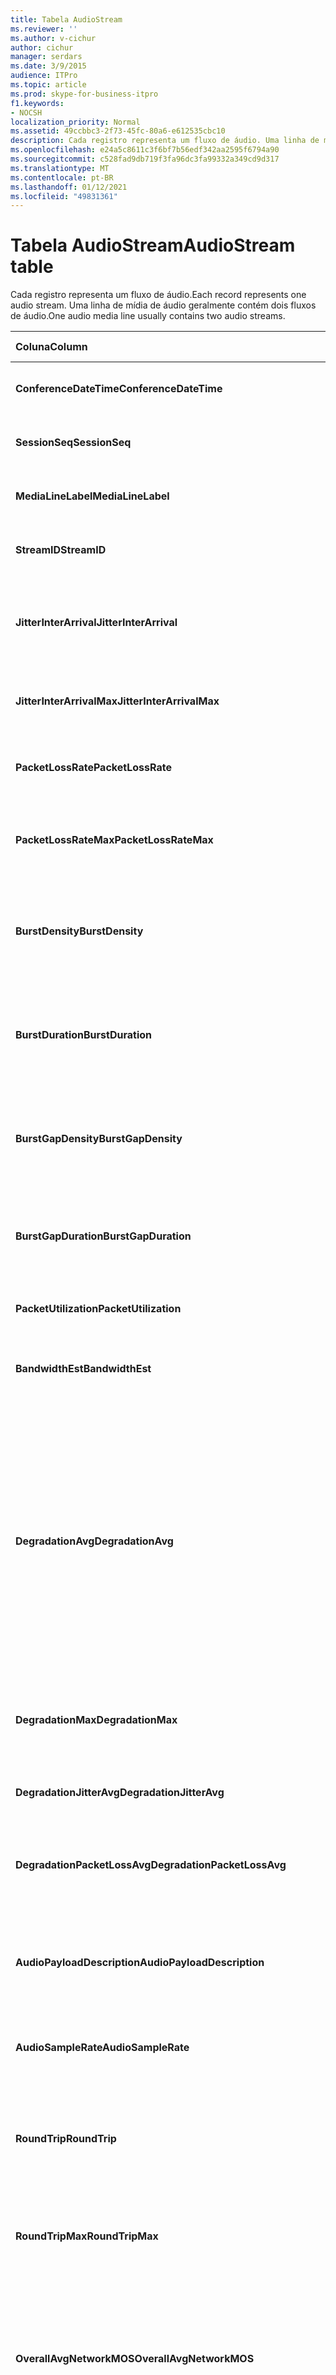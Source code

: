 ```yaml
---
title: Tabela AudioStream
ms.reviewer: ''
ms.author: v-cichur
author: cichur
manager: serdars
ms.date: 3/9/2015
audience: ITPro
ms.topic: article
ms.prod: skype-for-business-itpro
f1.keywords:
- NOCSH
localization_priority: Normal
ms.assetid: 49ccbbc3-2f73-45fc-80a6-e612535cbc10
description: Cada registro representa um fluxo de áudio. Uma linha de mídia de áudio geralmente contém dois fluxos de áudio.
ms.openlocfilehash: e24a5c8611c3f6bf7b56edf342aa2595f6794a90
ms.sourcegitcommit: c528fad9db719f3fa96dc3fa99332a349cd9d317
ms.translationtype: MT
ms.contentlocale: pt-BR
ms.lasthandoff: 01/12/2021
ms.locfileid: "49831361"
---
```

# <a name="audiostream-table"></a><span data-ttu-id="3d6ed-104">Tabela AudioStream</span><span class="sxs-lookup"><span data-stu-id="3d6ed-104">AudioStream table</span></span>
 
<span data-ttu-id="3d6ed-105">Cada registro representa um fluxo de áudio.</span><span class="sxs-lookup"><span data-stu-id="3d6ed-105">Each record represents one audio stream.</span></span> <span data-ttu-id="3d6ed-106">Uma linha de mídia de áudio geralmente contém dois fluxos de áudio.</span><span class="sxs-lookup"><span data-stu-id="3d6ed-106">One audio media line usually contains two audio streams.</span></span>
  
|<span data-ttu-id="3d6ed-107">Coluna</span><span class="sxs-lookup"><span data-stu-id="3d6ed-107">Column</span></span>|<span data-ttu-id="3d6ed-108">Tipo de dados</span><span class="sxs-lookup"><span data-stu-id="3d6ed-108">Data Type</span></span>|<span data-ttu-id="3d6ed-109">Chave/Índice</span><span class="sxs-lookup"><span data-stu-id="3d6ed-109">Key/Index</span></span>|<span data-ttu-id="3d6ed-110">Detalhes</span><span class="sxs-lookup"><span data-stu-id="3d6ed-110">Details</span></span>|
|:-----|:-----|:-----|:-----|
|<span data-ttu-id="3d6ed-111">**ConferenceDateTime**</span><span class="sxs-lookup"><span data-stu-id="3d6ed-111">**ConferenceDateTime**</span></span> <br/> |<span data-ttu-id="3d6ed-112">datetime</span><span class="sxs-lookup"><span data-stu-id="3d6ed-112">datetime</span></span>  <br/> |<span data-ttu-id="3d6ed-113">Primário</span><span class="sxs-lookup"><span data-stu-id="3d6ed-113">Primary</span></span>  <br/> |<span data-ttu-id="3d6ed-114">Referenciado na tabela [MediaLine](medialine-0.md).</span><span class="sxs-lookup"><span data-stu-id="3d6ed-114">Referenced from the [MediaLine table](medialine-0.md).</span></span>  <br/> |
|<span data-ttu-id="3d6ed-115">**SessionSeq**</span><span class="sxs-lookup"><span data-stu-id="3d6ed-115">**SessionSeq**</span></span> <br/> |<span data-ttu-id="3d6ed-116">int</span><span class="sxs-lookup"><span data-stu-id="3d6ed-116">int</span></span>  <br/> |<span data-ttu-id="3d6ed-117">Primário</span><span class="sxs-lookup"><span data-stu-id="3d6ed-117">Primary</span></span>  <br/> |<span data-ttu-id="3d6ed-118">Referenciado na tabela [MediaLine](medialine-0.md).</span><span class="sxs-lookup"><span data-stu-id="3d6ed-118">Referenced from the [MediaLine table](medialine-0.md).</span></span>  <br/> |
|<span data-ttu-id="3d6ed-119">**MediaLineLabel**</span><span class="sxs-lookup"><span data-stu-id="3d6ed-119">**MediaLineLabel**</span></span> <br/> |<span data-ttu-id="3d6ed-120">tinyint</span><span class="sxs-lookup"><span data-stu-id="3d6ed-120">tinyint</span></span>  <br/> |<span data-ttu-id="3d6ed-121">Primário</span><span class="sxs-lookup"><span data-stu-id="3d6ed-121">Primary</span></span>  <br/> |<span data-ttu-id="3d6ed-122">Referenciado na tabela [MediaLine](medialine-0.md).</span><span class="sxs-lookup"><span data-stu-id="3d6ed-122">Referenced from the [MediaLine table](medialine-0.md).</span></span>  <br/> |
|<span data-ttu-id="3d6ed-123">**StreamID**</span><span class="sxs-lookup"><span data-stu-id="3d6ed-123">**StreamID**</span></span> <br/> |<span data-ttu-id="3d6ed-124">int</span><span class="sxs-lookup"><span data-stu-id="3d6ed-124">int</span></span>  <br/> |<span data-ttu-id="3d6ed-125">Primário</span><span class="sxs-lookup"><span data-stu-id="3d6ed-125">Primary</span></span>  <br/> |<span data-ttu-id="3d6ed-126">Identificação exclusiva em uma linha de mídia.</span><span class="sxs-lookup"><span data-stu-id="3d6ed-126">Unique ID within a media line.</span></span>  <br/> |
|<span data-ttu-id="3d6ed-127">**JitterInterArrival**</span><span class="sxs-lookup"><span data-stu-id="3d6ed-127">**JitterInterArrival**</span></span> <br/> |<span data-ttu-id="3d6ed-128">int</span><span class="sxs-lookup"><span data-stu-id="3d6ed-128">int</span></span>  <br/> | <br/> |<span data-ttu-id="3d6ed-129">Média de tremulação de rede a partir da estatística do protocolo RTCP.</span><span class="sxs-lookup"><span data-stu-id="3d6ed-129">Average network jitter from Real Time Control Protocol (RTCP) statistics.</span></span>  <br/> |
|<span data-ttu-id="3d6ed-130">**JitterInterArrivalMax**</span><span class="sxs-lookup"><span data-stu-id="3d6ed-130">**JitterInterArrivalMax**</span></span> <br/> |<span data-ttu-id="3d6ed-131">int</span><span class="sxs-lookup"><span data-stu-id="3d6ed-131">int</span></span>  <br/> | <br/> |<span data-ttu-id="3d6ed-132">Tremulação máxima da rede durante a chamada.</span><span class="sxs-lookup"><span data-stu-id="3d6ed-132">Maximum network jitter during the call.</span></span>  <br/> |
|<span data-ttu-id="3d6ed-133">**PacketLossRate**</span><span class="sxs-lookup"><span data-stu-id="3d6ed-133">**PacketLossRate**</span></span> <br/> |<span data-ttu-id="3d6ed-134">decimal(5,4)</span><span class="sxs-lookup"><span data-stu-id="3d6ed-134">decimal(5,4)</span></span>  <br/> | <br/> |<span data-ttu-id="3d6ed-135">Taxa média de perda de pacotes durante a chamada.</span><span class="sxs-lookup"><span data-stu-id="3d6ed-135">Average packet loss rate during the call.</span></span>  <br/> |
|<span data-ttu-id="3d6ed-136">**PacketLossRateMax**</span><span class="sxs-lookup"><span data-stu-id="3d6ed-136">**PacketLossRateMax**</span></span> <br/> |<span data-ttu-id="3d6ed-137">decimal(5,4)</span><span class="sxs-lookup"><span data-stu-id="3d6ed-137">decimal(5,4)</span></span>  <br/> | <br/> |<span data-ttu-id="3d6ed-138">Perda máxima de pacotes observada durante a chamada.</span><span class="sxs-lookup"><span data-stu-id="3d6ed-138">Maximum packet loss observed during the call.</span></span>  <br/> |
|<span data-ttu-id="3d6ed-139">**BurstDensity**</span><span class="sxs-lookup"><span data-stu-id="3d6ed-139">**BurstDensity**</span></span> <br/> |<span data-ttu-id="3d6ed-140">decimal(9,4)</span><span class="sxs-lookup"><span data-stu-id="3d6ed-140">decimal(9,4)</span></span>  <br/> | <br/> |<span data-ttu-id="3d6ed-141">Densidade média de perda de pacote durante os estouros de perdas durante a chamada.</span><span class="sxs-lookup"><span data-stu-id="3d6ed-141">Average density of packet Loss during bursts of losses during the call.</span></span>  <br/> |
|<span data-ttu-id="3d6ed-142">**BurstDuration**</span><span class="sxs-lookup"><span data-stu-id="3d6ed-142">**BurstDuration**</span></span> <br/> |<span data-ttu-id="3d6ed-143">int</span><span class="sxs-lookup"><span data-stu-id="3d6ed-143">int</span></span>  <br/> | <br/> |<span data-ttu-id="3d6ed-144">Duração média de perda de pacote durante picos de perdas durante a chamada.</span><span class="sxs-lookup"><span data-stu-id="3d6ed-144">Average duration of packet loss during bursts of losses during the call.</span></span>  <br/> |
|<span data-ttu-id="3d6ed-145">**BurstGapDensity**</span><span class="sxs-lookup"><span data-stu-id="3d6ed-145">**BurstGapDensity**</span></span> <br/> |<span data-ttu-id="3d6ed-146">decimal(9,4)</span><span class="sxs-lookup"><span data-stu-id="3d6ed-146">decimal(9,4)</span></span>  <br/> | <br/> |<span data-ttu-id="3d6ed-147">Densidade média de perda de pacote durante intervalos entre picos de perda de pacotes.</span><span class="sxs-lookup"><span data-stu-id="3d6ed-147">Average density of packet loss during gaps between bursts of packet loss.</span></span>  <br/> |
|<span data-ttu-id="3d6ed-148">**BurstGapDuration**</span><span class="sxs-lookup"><span data-stu-id="3d6ed-148">**BurstGapDuration**</span></span> <br/> |<span data-ttu-id="3d6ed-149">int</span><span class="sxs-lookup"><span data-stu-id="3d6ed-149">int</span></span>  <br/> | <br/> |<span data-ttu-id="3d6ed-150">Duração média de intervalos entre picos de perda de pacotes.</span><span class="sxs-lookup"><span data-stu-id="3d6ed-150">Average duration of gaps between bursts of packet loss.</span></span>  <br/> |
|<span data-ttu-id="3d6ed-151">**PacketUtilization**</span><span class="sxs-lookup"><span data-stu-id="3d6ed-151">**PacketUtilization**</span></span> <br/> |<span data-ttu-id="3d6ed-152">Int</span><span class="sxs-lookup"><span data-stu-id="3d6ed-152">Int</span></span>  <br/> | <br/> |<span data-ttu-id="3d6ed-153">Contagem de pacotes para o fluxo de áudio.</span><span class="sxs-lookup"><span data-stu-id="3d6ed-153">Packet count for the audio stream.</span></span>  <br/> |
|<span data-ttu-id="3d6ed-154">**BandwidthEst**</span><span class="sxs-lookup"><span data-stu-id="3d6ed-154">**BandwidthEst**</span></span> <br/> |<span data-ttu-id="3d6ed-155">Int</span><span class="sxs-lookup"><span data-stu-id="3d6ed-155">Int</span></span>  <br/> | <br/> |<span data-ttu-id="3d6ed-156">Estimativas de largura de banda para o fluxo de áudio.</span><span class="sxs-lookup"><span data-stu-id="3d6ed-156">Bandwidth estimates for the audio stream.</span></span>  <br/> |
|<span data-ttu-id="3d6ed-157">**DegradationAvg**</span><span class="sxs-lookup"><span data-stu-id="3d6ed-157">**DegradationAvg**</span></span> <br/> |<span data-ttu-id="3d6ed-158">decimal(3,2)</span><span class="sxs-lookup"><span data-stu-id="3d6ed-158">decimal(3,2)</span></span>  <br/> | <br/> |<span data-ttu-id="3d6ed-p103">Degradação de MOS de rede para a chamada completa. O intervalo vai de 0,0 a 5,0. Essa métrica mostra o quanto o MOS de rede foi reduzido por causa de tremulação e perda de pacote. Para obter a qualidade aceitável, o MOS da rede deve ser menor que 0,5.</span><span class="sxs-lookup"><span data-stu-id="3d6ed-p103">Network MOS Degradation for the whole call. Range is 0.0 to 5.0. This metric shows the amount the Network MOS was reduced because of jitter and packet loss. For acceptable quality it should less than 0.5.</span></span>  <br/> |
|<span data-ttu-id="3d6ed-163">**DegradationMax**</span><span class="sxs-lookup"><span data-stu-id="3d6ed-163">**DegradationMax**</span></span> <br/> |<span data-ttu-id="3d6ed-164">decimal(3,2)</span><span class="sxs-lookup"><span data-stu-id="3d6ed-164">decimal(3,2)</span></span>  <br/> | <br/> |<span data-ttu-id="3d6ed-165">Degradação máxima de MOS de rede durante a chamada.</span><span class="sxs-lookup"><span data-stu-id="3d6ed-165">Maximum Network MOS degradation during the call.</span></span>  <br/> |
|<span data-ttu-id="3d6ed-166">**DegradationJitterAvg**</span><span class="sxs-lookup"><span data-stu-id="3d6ed-166">**DegradationJitterAvg**</span></span> <br/> |<span data-ttu-id="3d6ed-167">decimal(3,2)</span><span class="sxs-lookup"><span data-stu-id="3d6ed-167">decimal(3,2)</span></span>  <br/> | <br/> |<span data-ttu-id="3d6ed-168">Degradação de MOS de rede causada por tremulação.</span><span class="sxs-lookup"><span data-stu-id="3d6ed-168">Network MOS degradation caused by jitter.</span></span>  <br/> |
|<span data-ttu-id="3d6ed-169">**DegradationPacketLossAvg**</span><span class="sxs-lookup"><span data-stu-id="3d6ed-169">**DegradationPacketLossAvg**</span></span> <br/> |<span data-ttu-id="3d6ed-170">decimal(3,2)</span><span class="sxs-lookup"><span data-stu-id="3d6ed-170">decimal(3,2)</span></span>  <br/> | <br/> |<span data-ttu-id="3d6ed-171">Degradação de MOS de rede causada por perda de pacote.</span><span class="sxs-lookup"><span data-stu-id="3d6ed-171">Network MOS degradation caused by packet loss.</span></span>  <br/> |
|<span data-ttu-id="3d6ed-172">**AudioPayloadDescription**</span><span class="sxs-lookup"><span data-stu-id="3d6ed-172">**AudioPayloadDescription**</span></span> <br/> |<span data-ttu-id="3d6ed-173">int</span><span class="sxs-lookup"><span data-stu-id="3d6ed-173">int</span></span>  <br/> |<span data-ttu-id="3d6ed-174">Externo</span><span class="sxs-lookup"><span data-stu-id="3d6ed-174">Foreign</span></span>  <br/> |<span data-ttu-id="3d6ed-175">O Codec de áudio usado para a chamada, referenciado na Tabela PayloadDescription.</span><span class="sxs-lookup"><span data-stu-id="3d6ed-175">The audio Codec used for the call, referenced from PayloadDescription Table.</span></span>  <br/> |
|<span data-ttu-id="3d6ed-176">**AudioSampleRate**</span><span class="sxs-lookup"><span data-stu-id="3d6ed-176">**AudioSampleRate**</span></span> <br/> |<span data-ttu-id="3d6ed-177">int</span><span class="sxs-lookup"><span data-stu-id="3d6ed-177">int</span></span>  <br/> | <br/> |<span data-ttu-id="3d6ed-178">Taxa de amostragem para o fluxo de áudio.</span><span class="sxs-lookup"><span data-stu-id="3d6ed-178">Sampling rate for the audio stream.</span></span>  <br/> |
|<span data-ttu-id="3d6ed-179">**RoundTrip**</span><span class="sxs-lookup"><span data-stu-id="3d6ed-179">**RoundTrip**</span></span> <br/> |<span data-ttu-id="3d6ed-180">int</span><span class="sxs-lookup"><span data-stu-id="3d6ed-180">int</span></span>  <br/> | <br/> |<span data-ttu-id="3d6ed-181">Tempo de ida e volta de estatísticas RTCP.</span><span class="sxs-lookup"><span data-stu-id="3d6ed-181">Round trip time from RTCP statistics.</span></span> <span data-ttu-id="3d6ed-182">Para uma qualidade aceitável, deve ser inferior a 100 ms.</span><span class="sxs-lookup"><span data-stu-id="3d6ed-182">For acceptable quality this should be less than 100ms.</span></span>  <br/> |
|<span data-ttu-id="3d6ed-183">**RoundTripMax**</span><span class="sxs-lookup"><span data-stu-id="3d6ed-183">**RoundTripMax**</span></span> <br/> |<span data-ttu-id="3d6ed-184">int</span><span class="sxs-lookup"><span data-stu-id="3d6ed-184">int</span></span>  <br/> | <br/> |<span data-ttu-id="3d6ed-185">Tempo máximo de ida e volta para o fluxo de áudio.</span><span class="sxs-lookup"><span data-stu-id="3d6ed-185">Maximum round trip time for the audio stream.</span></span>  <br/> |
|<span data-ttu-id="3d6ed-186">**OverallAvgNetworkMOS**</span><span class="sxs-lookup"><span data-stu-id="3d6ed-186">**OverallAvgNetworkMOS**</span></span> <br/> |<span data-ttu-id="3d6ed-187">decimal(3,2)</span><span class="sxs-lookup"><span data-stu-id="3d6ed-187">decimal(3,2)</span></span>  <br/> | <br/> |<span data-ttu-id="3d6ed-188">Média de MOS de rede de banda ampla para a chamada.</span><span class="sxs-lookup"><span data-stu-id="3d6ed-188">Average wideband Network MOS for the call.</span></span> <span data-ttu-id="3d6ed-189">Essa métrica depende da perda de pacote, da tremulação e do codec usado.</span><span class="sxs-lookup"><span data-stu-id="3d6ed-189">This metric depends on the packet loss, jitter, and codec used.</span></span> <span data-ttu-id="3d6ed-190">O intervalo é [1,0 a 5,0].</span><span class="sxs-lookup"><span data-stu-id="3d6ed-190">Range is [1.0 to 5.0].</span></span>  <br/> |
|<span data-ttu-id="3d6ed-191">**OverallMinNetworkMOS**</span><span class="sxs-lookup"><span data-stu-id="3d6ed-191">**OverallMinNetworkMOS**</span></span> <br/> |<span data-ttu-id="3d6ed-192">decimal(3,2)</span><span class="sxs-lookup"><span data-stu-id="3d6ed-192">decimal(3,2)</span></span>  <br/> | <br/> |<span data-ttu-id="3d6ed-193">A MOS de rede de banda larga mínima para a chamada.</span><span class="sxs-lookup"><span data-stu-id="3d6ed-193">The minimum wideband Network MOS for the call.</span></span>  <br/> |
|<span data-ttu-id="3d6ed-194">**SendListenMOS**</span><span class="sxs-lookup"><span data-stu-id="3d6ed-194">**SendListenMOS**</span></span> <br/> |<span data-ttu-id="3d6ed-195">decimal(3,2)</span><span class="sxs-lookup"><span data-stu-id="3d6ed-195">decimal(3,2)</span></span>  <br/> | <br/> |<span data-ttu-id="3d6ed-196">A pontuação média prevista de MOS de escuta de banda larga para áudio enviado, incluindo nível de fala, nível de ruído e características do dispositivo de captura.</span><span class="sxs-lookup"><span data-stu-id="3d6ed-196">The average predicted wideband Listening MOS score for audio sent, including speech level, noise level and capture device characteristics.</span></span>  <br/> |
|<span data-ttu-id="3d6ed-197">**SendListenMOSMin**</span><span class="sxs-lookup"><span data-stu-id="3d6ed-197">**SendListenMOSMin**</span></span> <br/> |<span data-ttu-id="3d6ed-198">decimal(3,2)</span><span class="sxs-lookup"><span data-stu-id="3d6ed-198">decimal(3,2)</span></span>  <br/> | <br/> |<span data-ttu-id="3d6ed-199">O SendListenMOS mínimo para a chamada.</span><span class="sxs-lookup"><span data-stu-id="3d6ed-199">The minimum SendListenMOS for the call.</span></span>  <br/> |
|<span data-ttu-id="3d6ed-200">**RecvListenMOS**</span><span class="sxs-lookup"><span data-stu-id="3d6ed-200">**RecvListenMOS**</span></span> <br/> |<span data-ttu-id="3d6ed-201">decimal(3,2)</span><span class="sxs-lookup"><span data-stu-id="3d6ed-201">decimal(3,2)</span></span>  <br/> | <br/> |<span data-ttu-id="3d6ed-202">A pontuação média prevista de MOS de escuta de banda larga para áudio recebido da rede, incluindo nível de fala, nível de ruído, codec, condições de rede e características do dispositivo de captura.</span><span class="sxs-lookup"><span data-stu-id="3d6ed-202">The average predicted wideband Listening MOS score for audio received from the network including speech level, noise level, codec, network conditions and capture device characteristics.</span></span>  <br/> |
|<span data-ttu-id="3d6ed-203">**RecvListenMOSMin**</span><span class="sxs-lookup"><span data-stu-id="3d6ed-203">**RecvListenMOSMin**</span></span> <br/> |<span data-ttu-id="3d6ed-204">decimal(3,2)</span><span class="sxs-lookup"><span data-stu-id="3d6ed-204">decimal(3,2)</span></span>  <br/> | <br/> |<span data-ttu-id="3d6ed-205">O RecvListenMOS mínimo para a chamada.</span><span class="sxs-lookup"><span data-stu-id="3d6ed-205">The minimum RecvListenMOS for the call.</span></span>  <br/> |
|<span data-ttu-id="3d6ed-206">**AudioFECUsed**</span><span class="sxs-lookup"><span data-stu-id="3d6ed-206">**AudioFECUsed**</span></span> <br/> |<span data-ttu-id="3d6ed-207">bit</span><span class="sxs-lookup"><span data-stu-id="3d6ed-207">bit</span></span>  <br/> ||<span data-ttu-id="3d6ed-208">Sinalizador indicando se o FEC de áudio foi usado para a chamada.</span><span class="sxs-lookup"><span data-stu-id="3d6ed-208">Flag indicating if audio FEC was used for the call.</span></span>  <br/> |
|<span data-ttu-id="3d6ed-209">**RatioConcealedSamplesAvg**</span><span class="sxs-lookup"><span data-stu-id="3d6ed-209">**RatioConcealedSamplesAvg**</span></span> <br/> |<span data-ttu-id="3d6ed-210">decimal(5,2)</span><span class="sxs-lookup"><span data-stu-id="3d6ed-210">decimal(5,2)</span></span>  <br/> ||<span data-ttu-id="3d6ed-211">Taxa média de amostras escondidas geradas pelo reparo de áudio para exemplos típicos.</span><span class="sxs-lookup"><span data-stu-id="3d6ed-211">Average ratio of concealed samples generated by audio healing to typical samples.</span></span>  <br/> |
|<span data-ttu-id="3d6ed-212">**RatioStretchedSamplesAvg**</span><span class="sxs-lookup"><span data-stu-id="3d6ed-212">**RatioStretchedSamplesAvg**</span></span> <br/> |<span data-ttu-id="3d6ed-213">decimal(5,2)</span><span class="sxs-lookup"><span data-stu-id="3d6ed-213">decimal(5,2)</span></span>  <br/> ||<span data-ttu-id="3d6ed-214">Taxa média de amostras corrigidas geradas pelo reparo de áudio para exemplos típicos.</span><span class="sxs-lookup"><span data-stu-id="3d6ed-214">Average ratio of stretched samples generated by audio healing to typical samples.</span></span>  <br/> |
|<span data-ttu-id="3d6ed-215">**RatioCompressedSamplesAvg**</span><span class="sxs-lookup"><span data-stu-id="3d6ed-215">**RatioCompressedSamplesAvg**</span></span> <br/> |<span data-ttu-id="3d6ed-216">decimal(5,2)</span><span class="sxs-lookup"><span data-stu-id="3d6ed-216">decimal(5,2)</span></span>  <br/> ||<span data-ttu-id="3d6ed-217">Taxa média de amostras compactadas geradas pelo reparo de áudio para exemplos típicos.</span><span class="sxs-lookup"><span data-stu-id="3d6ed-217">Average ratio of compressed samples generated by audio healing to typical samples.</span></span>  <br/> |
|<span data-ttu-id="3d6ed-218">**Entrada**</span><span class="sxs-lookup"><span data-stu-id="3d6ed-218">**Inbound**</span></span> <br/> |<span data-ttu-id="3d6ed-219">bit</span><span class="sxs-lookup"><span data-stu-id="3d6ed-219">bit</span></span>  <br/> | <br/> |<span data-ttu-id="3d6ed-220">Dados de fluxo no lado do receptor são recebidos.</span><span class="sxs-lookup"><span data-stu-id="3d6ed-220">Stream data on receiver side is received.</span></span>  <br/> |
|<span data-ttu-id="3d6ed-221">**Saída**</span><span class="sxs-lookup"><span data-stu-id="3d6ed-221">**Outbound**</span></span> <br/> |<span data-ttu-id="3d6ed-222">bit</span><span class="sxs-lookup"><span data-stu-id="3d6ed-222">bit</span></span>  <br/> | <br/> |<span data-ttu-id="3d6ed-223">Dados de fluxo no lado do remetente são recebidos.</span><span class="sxs-lookup"><span data-stu-id="3d6ed-223">Stream data on sender side is received.</span></span>  <br/> |
|<span data-ttu-id="3d6ed-224">**SenderIsCallerPAI**</span><span class="sxs-lookup"><span data-stu-id="3d6ed-224">**SenderIsCallerPAI**</span></span> <br/> |<span data-ttu-id="3d6ed-225">bit</span><span class="sxs-lookup"><span data-stu-id="3d6ed-225">bit</span></span>  <br/> | <br/> |<span data-ttu-id="3d6ed-226">1 significa que a direção do fluxo é do chamador para o chamador.</span><span class="sxs-lookup"><span data-stu-id="3d6ed-226">1 means the stream direction is from the caller to the callee.</span></span>  <br/> <span data-ttu-id="3d6ed-227">0 significa que a direção do fluxo é do receptor para o chamador.</span><span class="sxs-lookup"><span data-stu-id="3d6ed-227">0 means the stream direction is from the callee to the caller.</span></span>  <br/> |
|<span data-ttu-id="3d6ed-228">**JitterInterArrivalSD**</span><span class="sxs-lookup"><span data-stu-id="3d6ed-228">**JitterInterArrivalSD**</span></span> <br/> |<span data-ttu-id="3d6ed-229">flutuação</span><span class="sxs-lookup"><span data-stu-id="3d6ed-229">float</span></span>  <br/> ||<span data-ttu-id="3d6ed-230">Desvio padrão para tempos de chegada de tremidos.</span><span class="sxs-lookup"><span data-stu-id="3d6ed-230">Standard deviation for jitter arrival times.</span></span>  <br/> <span data-ttu-id="3d6ed-231">Esta coluna foi introduzida no Microsoft Lync Server 2013.</span><span class="sxs-lookup"><span data-stu-id="3d6ed-231">This column was introduced in Microsoft Lync Server 2013.</span></span>  <br/> |
|<span data-ttu-id="3d6ed-232">**ConcealRatioMax**</span><span class="sxs-lookup"><span data-stu-id="3d6ed-232">**ConcealRatioMax**</span></span> <br/> |<span data-ttu-id="3d6ed-233">flutuação</span><span class="sxs-lookup"><span data-stu-id="3d6ed-233">float</span></span>  <br/> ||<span data-ttu-id="3d6ed-234">Taxa máxima de pacotes ocultados pela correção.</span><span class="sxs-lookup"><span data-stu-id="3d6ed-234">Maximum ratio of packets concealed by the healer.</span></span>  <br/> <span data-ttu-id="3d6ed-235">Esta coluna foi introduzida no Microsoft Lync Server 2013.</span><span class="sxs-lookup"><span data-stu-id="3d6ed-235">This column was introduced in Microsoft Lync Server 2013.</span></span>  <br/> |
|<span data-ttu-id="3d6ed-236">**ConcealRatiosD**</span><span class="sxs-lookup"><span data-stu-id="3d6ed-236">**ConcealRatioSD**</span></span> <br/> |<span data-ttu-id="3d6ed-237">flutuação</span><span class="sxs-lookup"><span data-stu-id="3d6ed-237">float</span></span>  <br/> ||<span data-ttu-id="3d6ed-238">Desvio padrão da proporção de pacotes ocultados pela correção.</span><span class="sxs-lookup"><span data-stu-id="3d6ed-238">Standard deviation for the ratio of packets concealed by the healer.</span></span>  <br/> <span data-ttu-id="3d6ed-239">Esta coluna foi introduzida no Microsoft Lync Server 2013.</span><span class="sxs-lookup"><span data-stu-id="3d6ed-239">This column was introduced in Microsoft Lync Server 2013.</span></span>  <br/> |
|<span data-ttu-id="3d6ed-240">**HealerPacketDropRatio**</span><span class="sxs-lookup"><span data-stu-id="3d6ed-240">**HealerPacketDropRatio**</span></span> <br/> |<span data-ttu-id="3d6ed-241">flutuação</span><span class="sxs-lookup"><span data-stu-id="3d6ed-241">float</span></span>  <br/> ||<span data-ttu-id="3d6ed-242">Taxa de pacotes descartados pela cura em comparação com o número total de pacotes recebidos.</span><span class="sxs-lookup"><span data-stu-id="3d6ed-242">Ratio of packets dropped by the healer compared to the total number of packets received.</span></span>  <br/> <span data-ttu-id="3d6ed-243">Esta coluna foi introduzida no Microsoft Lync Server 2013.</span><span class="sxs-lookup"><span data-stu-id="3d6ed-243">This column was introduced in Microsoft Lync Server 2013.</span></span>  <br/> |
|<span data-ttu-id="3d6ed-244">**HealerFECPacketUsedRatio**</span><span class="sxs-lookup"><span data-stu-id="3d6ed-244">**HealerFECPacketUsedRatio**</span></span> <br/> |<span data-ttu-id="3d6ed-245">flutuação</span><span class="sxs-lookup"><span data-stu-id="3d6ed-245">float</span></span>  <br/> ||<span data-ttu-id="3d6ed-246">Taxa de pacotes de correção de erro de encaminhamento usados em comparação com o número total de pacotes recebidos.</span><span class="sxs-lookup"><span data-stu-id="3d6ed-246">Ratio of used forward error correction packets compared to the total number of packets received.</span></span>  <br/> <span data-ttu-id="3d6ed-247">Esta coluna foi introduzida no Microsoft Lync Server 2013.</span><span class="sxs-lookup"><span data-stu-id="3d6ed-247">This column was introduced in Microsoft Lync Server 2013.</span></span>  <br/> |
|<span data-ttu-id="3d6ed-248">**MaxCompressedSamples**</span><span class="sxs-lookup"><span data-stu-id="3d6ed-248">**MaxCompressedSamples**</span></span> <br/> |<span data-ttu-id="3d6ed-249">flutuação</span><span class="sxs-lookup"><span data-stu-id="3d6ed-249">float</span></span>  <br/> ||<span data-ttu-id="3d6ed-250">Número máximo de pacotes de áudio que foram compactados pelo healer.</span><span class="sxs-lookup"><span data-stu-id="3d6ed-250">Maximum number of audio packets that were compressed by the healer.</span></span>  <br/> <span data-ttu-id="3d6ed-251">Esta coluna foi introduzida no Microsoft Lync Server 2013.</span><span class="sxs-lookup"><span data-stu-id="3d6ed-251">This column was introduced in Microsoft Lync Server 2013.</span></span>  <br/> |
|<span data-ttu-id="3d6ed-252">**LossCongestionPercent**</span><span class="sxs-lookup"><span data-stu-id="3d6ed-252">**LossCongestionPercent**</span></span> <br/> |<span data-ttu-id="3d6ed-253">flutuação</span><span class="sxs-lookup"><span data-stu-id="3d6ed-253">float</span></span>  <br/> ||<span data-ttu-id="3d6ed-254">Indica a porcentagem do tempo em que a chamada estava em um estado de congestionamento de perda.</span><span class="sxs-lookup"><span data-stu-id="3d6ed-254">Indicates the percentage of the time when the call was in a loss congestion state.</span></span>  <br/> <span data-ttu-id="3d6ed-255">Esta coluna foi introduzida no Microsoft Lync Server 2013.</span><span class="sxs-lookup"><span data-stu-id="3d6ed-255">This column was introduced in Microsoft Lync Server 2013.</span></span>  <br/> |
|<span data-ttu-id="3d6ed-256">**DelayCongestionPercent**</span><span class="sxs-lookup"><span data-stu-id="3d6ed-256">**DelayCongestionPercent**</span></span> <br/> |<span data-ttu-id="3d6ed-257">flutuação</span><span class="sxs-lookup"><span data-stu-id="3d6ed-257">float</span></span>  <br/> ||<span data-ttu-id="3d6ed-258">Indica a porcentagem da chamada durante a qual o congestionamento foi causado pela chegada atrasada de pacotes de rede.</span><span class="sxs-lookup"><span data-stu-id="3d6ed-258">Indicates the percentage of the call during which congestion was caused by the delayed arrival of network packets.</span></span>  <br/> <span data-ttu-id="3d6ed-259">Esta coluna foi introduzida no Microsoft Lync Server 2013.</span><span class="sxs-lookup"><span data-stu-id="3d6ed-259">This column was introduced in Microsoft Lync Server 2013.</span></span>  <br/> |
|<span data-ttu-id="3d6ed-260">**ContentionDetectedPercent**</span><span class="sxs-lookup"><span data-stu-id="3d6ed-260">**ContentionDetectedPercent**</span></span> <br/> |<span data-ttu-id="3d6ed-261">flutuação</span><span class="sxs-lookup"><span data-stu-id="3d6ed-261">float</span></span>  <br/> ||<span data-ttu-id="3d6ed-262">Indica a porcentagem do tempo em que a chamada concorou por recursos de rede.</span><span class="sxs-lookup"><span data-stu-id="3d6ed-262">Indicates the percentage of the time when the call was competing for network resources.</span></span>  <br/> <span data-ttu-id="3d6ed-263">Esta coluna foi introduzida no Microsoft Lync Server 2013.</span><span class="sxs-lookup"><span data-stu-id="3d6ed-263">This column was introduced in Microsoft Lync Server 2013.</span></span>  <br/> |
|<span data-ttu-id="3d6ed-264">**BandwidthEstMin**</span><span class="sxs-lookup"><span data-stu-id="3d6ed-264">**BandwidthEstMin**</span></span> <br/> |<span data-ttu-id="3d6ed-265">int</span><span class="sxs-lookup"><span data-stu-id="3d6ed-265">int</span></span>  <br/> ||<span data-ttu-id="3d6ed-266">Quantidade mínima de estimativa de largura de banda medida durante a chamada.</span><span class="sxs-lookup"><span data-stu-id="3d6ed-266">Minimum amount of bandwidth estimation measured during the call.</span></span>  <br/> <span data-ttu-id="3d6ed-267">Esta coluna foi introduzida no Microsoft Lync Server 2013.</span><span class="sxs-lookup"><span data-stu-id="3d6ed-267">This column was introduced in Microsoft Lync Server 2013.</span></span>  <br/> |
|<span data-ttu-id="3d6ed-268">**BandwidthEstMax**</span><span class="sxs-lookup"><span data-stu-id="3d6ed-268">**BandwidthEstMax**</span></span> <br/> |<span data-ttu-id="3d6ed-269">int</span><span class="sxs-lookup"><span data-stu-id="3d6ed-269">int</span></span>  <br/> ||<span data-ttu-id="3d6ed-270">Quantidade máxima de estimativa de largura de banda medida durante a chamada.</span><span class="sxs-lookup"><span data-stu-id="3d6ed-270">Maximum amount of bandwidth estimation measured during the call.</span></span>  <br/> <span data-ttu-id="3d6ed-271">Esta coluna foi introduzida no Microsoft Lync Server 2013.</span><span class="sxs-lookup"><span data-stu-id="3d6ed-271">This column was introduced in Microsoft Lync Server 2013.</span></span>  <br/> |
|<span data-ttu-id="3d6ed-272">**BandwidthEstStdDev**</span><span class="sxs-lookup"><span data-stu-id="3d6ed-272">**BandwidthEstStdDev**</span></span> <br/> |<span data-ttu-id="3d6ed-273">int</span><span class="sxs-lookup"><span data-stu-id="3d6ed-273">int</span></span>  <br/> ||<span data-ttu-id="3d6ed-274">Desvio padrão da estimativa de largura de banda medida durante a chamada.</span><span class="sxs-lookup"><span data-stu-id="3d6ed-274">Standard deviation of the bandwidth estimation measured during the call.</span></span>  <br/> <span data-ttu-id="3d6ed-275">Esta coluna foi introduzida no Microsoft Lync Server 2013.</span><span class="sxs-lookup"><span data-stu-id="3d6ed-275">This column was introduced in Microsoft Lync Server 2013.</span></span>  <br/> |
|<span data-ttu-id="3d6ed-276">**BandwidthEstAvge**</span><span class="sxs-lookup"><span data-stu-id="3d6ed-276">**BandwidthEstAvge**</span></span> <br/> |<span data-ttu-id="3d6ed-277">int</span><span class="sxs-lookup"><span data-stu-id="3d6ed-277">int</span></span>  <br/> ||<span data-ttu-id="3d6ed-278">Quantidade média de estimativa de largura de banda medida durante a chamada.</span><span class="sxs-lookup"><span data-stu-id="3d6ed-278">Average amount of bandwidth estimation measured during the call.</span></span>  <br/> <span data-ttu-id="3d6ed-279">Esta coluna foi introduzida no Microsoft Lync Server 2013.</span><span class="sxs-lookup"><span data-stu-id="3d6ed-279">This column was introduced in Microsoft Lync Server 2013.</span></span>  <br/> |
|<span data-ttu-id="3d6ed-280">**RelativeOneWayTotal**</span><span class="sxs-lookup"><span data-stu-id="3d6ed-280">**RelativeOneWayTotal**</span></span> <br/> |<span data-ttu-id="3d6ed-281">flutuação</span><span class="sxs-lookup"><span data-stu-id="3d6ed-281">float</span></span>  <br/> ||<span data-ttu-id="3d6ed-p106">Quantidade total de latência unidirecional. A latência relativa unidirecional mede o atraso entre o cliente e o servidor.</span><span class="sxs-lookup"><span data-stu-id="3d6ed-p106">Total amount of one-way latency. Relative one-way latency measures the delay between the client and the server.</span></span>  <br/> <span data-ttu-id="3d6ed-284">Esta coluna foi introduzida no Microsoft Lync Server 2013.</span><span class="sxs-lookup"><span data-stu-id="3d6ed-284">This column was introduced in Microsoft Lync Server 2013.</span></span>  <br/> |
|<span data-ttu-id="3d6ed-285">**RelativeOneWayAverage**</span><span class="sxs-lookup"><span data-stu-id="3d6ed-285">**RelativeOneWayAverage**</span></span> <br/> |<span data-ttu-id="3d6ed-286">flutuação</span><span class="sxs-lookup"><span data-stu-id="3d6ed-286">float</span></span>  <br/> ||<span data-ttu-id="3d6ed-p107">Quantidade média de latência unidirecional. A latência relativa unidirecional mede o atraso entre o cliente e o servidor.</span><span class="sxs-lookup"><span data-stu-id="3d6ed-p107">Average amount of one-way latency. Relative one-way latency measures the delay between the client and the server.</span></span>  <br/> <span data-ttu-id="3d6ed-289">Esta coluna foi introduzida no Microsoft Lync Server 2013.</span><span class="sxs-lookup"><span data-stu-id="3d6ed-289">This column was introduced in Microsoft Lync Server 2013.</span></span>  <br/> |
|<span data-ttu-id="3d6ed-290">**RelativeOneWayMax**</span><span class="sxs-lookup"><span data-stu-id="3d6ed-290">**RelativeOneWayMax**</span></span> <br/> |<span data-ttu-id="3d6ed-291">flutuação</span><span class="sxs-lookup"><span data-stu-id="3d6ed-291">float</span></span>  <br/> ||<span data-ttu-id="3d6ed-p108">Quantidade máxima de latência unidirecional. A latência relativa unidirecional mede o atraso entre o cliente e o servidor.</span><span class="sxs-lookup"><span data-stu-id="3d6ed-p108">Maximum amount of one-way latency. Relative one-way latency measures the delay between the client and the server.</span></span>  <br/> <span data-ttu-id="3d6ed-294">Esta coluna foi introduzida no Microsoft Lync Server 2013.</span><span class="sxs-lookup"><span data-stu-id="3d6ed-294">This column was introduced in Microsoft Lync Server 2013.</span></span>  <br/> |
|<span data-ttu-id="3d6ed-295">**RelativeOneWayBurstOccurrences**</span><span class="sxs-lookup"><span data-stu-id="3d6ed-295">**RelativeOneWayBurstOccurrences**</span></span> <br/> |<span data-ttu-id="3d6ed-296">int</span><span class="sxs-lookup"><span data-stu-id="3d6ed-296">int</span></span>  <br/> ||<span data-ttu-id="3d6ed-297">Total de ocorrências de intermitências unidirecionais.</span><span class="sxs-lookup"><span data-stu-id="3d6ed-297">Total one-way burst occurrences.</span></span> <span data-ttu-id="3d6ed-298">Uma transmissão "intersvante" é uma transmissão em que os fluxos de dados ocorrem em intermissões imprevisíveis, em oposição a um fluxo contínuo.</span><span class="sxs-lookup"><span data-stu-id="3d6ed-298">A "bursty" transmission is a transmission where data flows in unpredictable bursts as opposed to a steady stream.</span></span> <span data-ttu-id="3d6ed-299">Esta medida avalia o fluxo de dados entre o cliente e o servidor.</span><span class="sxs-lookup"><span data-stu-id="3d6ed-299">This metric measures data flow between the client and the server.</span></span>  <br/> <span data-ttu-id="3d6ed-300">Esta coluna foi introduzida no Microsoft Lync Server 2013.</span><span class="sxs-lookup"><span data-stu-id="3d6ed-300">This column was introduced in Microsoft Lync Server 2013.</span></span>  <br/> |
|<span data-ttu-id="3d6ed-301">**RelativeOneWayBurstDensity**</span><span class="sxs-lookup"><span data-stu-id="3d6ed-301">**RelativeOneWayBurstDensity**</span></span> <br/> |<span data-ttu-id="3d6ed-302">flutuação</span><span class="sxs-lookup"><span data-stu-id="3d6ed-302">float</span></span>  <br/> ||<span data-ttu-id="3d6ed-303">Densidade total de intermitências unidirecionais.</span><span class="sxs-lookup"><span data-stu-id="3d6ed-303">Total one-way burst density.</span></span> <span data-ttu-id="3d6ed-304">Uma transmissão "intersvante" é uma transmissão em que os fluxos de dados ocorrem em intermissões imprevisíveis, em oposição a um fluxo contínuo.</span><span class="sxs-lookup"><span data-stu-id="3d6ed-304">A "bursty" transmission is a transmission where data flows in unpredictable bursts as opposed to a steady stream.</span></span> <span data-ttu-id="3d6ed-305">Esta medida avalia o fluxo de dados entre o cliente e o servidor.</span><span class="sxs-lookup"><span data-stu-id="3d6ed-305">This metric measures data flow between the client and the server.</span></span>  <br/> <span data-ttu-id="3d6ed-306">Esta coluna foi introduzida no Microsoft Lync Server 2013.</span><span class="sxs-lookup"><span data-stu-id="3d6ed-306">This column was introduced in Microsoft Lync Server 2013.</span></span>  <br/> |
|<span data-ttu-id="3d6ed-307">**RelativeOneWayBurstDuration**</span><span class="sxs-lookup"><span data-stu-id="3d6ed-307">**RelativeOneWayBurstDuration**</span></span> <br/> |<span data-ttu-id="3d6ed-308">flutuação</span><span class="sxs-lookup"><span data-stu-id="3d6ed-308">float</span></span>  <br/> ||<span data-ttu-id="3d6ed-309">Duração total de intermitências unidirecionais.</span><span class="sxs-lookup"><span data-stu-id="3d6ed-309">Total one-way burst duration.</span></span> <span data-ttu-id="3d6ed-310">Uma transmissão "intersvante" é uma transmissão em que os fluxos de dados ocorrem em intermissões imprevisíveis, em oposição a um fluxo contínuo.</span><span class="sxs-lookup"><span data-stu-id="3d6ed-310">A "bursty" transmission is a transmission where data flows in unpredictable bursts as opposed to a steady stream.</span></span> <span data-ttu-id="3d6ed-311">Esta medida avalia o fluxo de dados entre o cliente e o servidor.</span><span class="sxs-lookup"><span data-stu-id="3d6ed-311">This metric measures data flow between the client and the server.</span></span>  <br/> <span data-ttu-id="3d6ed-312">Esta coluna foi introduzida no Microsoft Lync Server 2013.</span><span class="sxs-lookup"><span data-stu-id="3d6ed-312">This column was introduced in Microsoft Lync Server 2013.</span></span>  <br/> |
|<span data-ttu-id="3d6ed-313">**RelativeOneWayGapOccurrences**</span><span class="sxs-lookup"><span data-stu-id="3d6ed-313">**RelativeOneWayGapOccurrences**</span></span> <br/> |<span data-ttu-id="3d6ed-314">int</span><span class="sxs-lookup"><span data-stu-id="3d6ed-314">int</span></span>  <br/> ||<span data-ttu-id="3d6ed-315">Total de ocorrências de intervalos unidirecionais.</span><span class="sxs-lookup"><span data-stu-id="3d6ed-315">Total one-way gap occurrences.</span></span> <span data-ttu-id="3d6ed-316">Uma transmissão "intersvante" é uma transmissão em que os fluxos de dados são imprevisiveis em oposição a um fluxo contínuo; lacunas indicam atrasos entre essas falhas.</span><span class="sxs-lookup"><span data-stu-id="3d6ed-316">A "bursty" transmission is a transmission where data flows in unpredictable bursts as opposed to a steady stream; gaps indicate delays between these bursts.</span></span> <span data-ttu-id="3d6ed-317">Esta medida avalia o fluxo de dados entre o cliente e o servidor.</span><span class="sxs-lookup"><span data-stu-id="3d6ed-317">This metric measures data flow between the client and the server.</span></span>  <br/> <span data-ttu-id="3d6ed-318">Esta coluna foi introduzida no Microsoft Lync Server 2013.</span><span class="sxs-lookup"><span data-stu-id="3d6ed-318">This column was introduced in Microsoft Lync Server 2013.</span></span>  <br/> |
|<span data-ttu-id="3d6ed-319">**RelativeOneWayGapDensity**</span><span class="sxs-lookup"><span data-stu-id="3d6ed-319">**RelativeOneWayGapDensity**</span></span> <br/> |<span data-ttu-id="3d6ed-320">flutuação</span><span class="sxs-lookup"><span data-stu-id="3d6ed-320">float</span></span>  <br/> ||<span data-ttu-id="3d6ed-321">Densidade total de intervalos unidirecionais.</span><span class="sxs-lookup"><span data-stu-id="3d6ed-321">Total one-way gap density.</span></span> <span data-ttu-id="3d6ed-322">Uma transmissão "intersvante" é uma transmissão em que os fluxos de dados são imprevisiveis em oposição a um fluxo contínuo; lacunas indicam atrasos entre essas falhas.</span><span class="sxs-lookup"><span data-stu-id="3d6ed-322">A "bursty" transmission is a transmission where data flows in unpredictable bursts as opposed to a steady stream; gaps indicate delays between these bursts.</span></span> <span data-ttu-id="3d6ed-323">Esta medida avalia o fluxo de dados entre o cliente e o servidor.</span><span class="sxs-lookup"><span data-stu-id="3d6ed-323">This metric measures data flow between the client and the server.</span></span>  <br/> <span data-ttu-id="3d6ed-324">Esta coluna foi introduzida no Microsoft Lync Server 2013.</span><span class="sxs-lookup"><span data-stu-id="3d6ed-324">This column was introduced in Microsoft Lync Server 2013.</span></span>  <br/> |
|<span data-ttu-id="3d6ed-325">**RelativeOneWayGapDuration**</span><span class="sxs-lookup"><span data-stu-id="3d6ed-325">**RelativeOneWayGapDuration**</span></span> <br/> |<span data-ttu-id="3d6ed-326">flutuação</span><span class="sxs-lookup"><span data-stu-id="3d6ed-326">float</span></span>  <br/> ||<span data-ttu-id="3d6ed-327">Duração total de intervalos unidirecionais.</span><span class="sxs-lookup"><span data-stu-id="3d6ed-327">Total one-way gap duration.</span></span> <span data-ttu-id="3d6ed-328">Uma transmissão "intersvante" é uma transmissão em que os fluxos de dados são imprevisiveis em oposição a um fluxo contínuo; lacunas indicam atrasos entre essas falhas.</span><span class="sxs-lookup"><span data-stu-id="3d6ed-328">A "bursty" transmission is a transmission where data flows in unpredictable bursts as opposed to a steady stream; gaps indicate delays between these bursts.</span></span> <span data-ttu-id="3d6ed-329">Esta medida avalia o fluxo de dados entre o cliente e o servidor.</span><span class="sxs-lookup"><span data-stu-id="3d6ed-329">This metric measures data flow between the client and the server.</span></span>  <br/> <span data-ttu-id="3d6ed-330">Esta coluna foi introduzida no Microsoft Lync Server 2013.</span><span class="sxs-lookup"><span data-stu-id="3d6ed-330">This column was introduced in Microsoft Lync Server 2013.</span></span>  <br/> |
|<span data-ttu-id="3d6ed-331">**DecodeStereoPercent**</span><span class="sxs-lookup"><span data-stu-id="3d6ed-331">**DecodeStereoPercent**</span></span> <br/> |<span data-ttu-id="3d6ed-332">flutuação</span><span class="sxs-lookup"><span data-stu-id="3d6ed-332">float</span></span>  <br/> ||<span data-ttu-id="3d6ed-333">Porcentagem da chamada decodificada como estéreo.</span><span class="sxs-lookup"><span data-stu-id="3d6ed-333">Percentage of the call decoded as stereo.</span></span>  <br/> <span data-ttu-id="3d6ed-334">Esta coluna foi introduzida no Microsoft Lync Server 2013.</span><span class="sxs-lookup"><span data-stu-id="3d6ed-334">This column was introduced in Microsoft Lync Server 2013.</span></span>  <br/> |
|<span data-ttu-id="3d6ed-335">**AecRenderStereoPercent**</span><span class="sxs-lookup"><span data-stu-id="3d6ed-335">**AecRenderStereoPercent**</span></span> <br/> |<span data-ttu-id="3d6ed-336">flutuação</span><span class="sxs-lookup"><span data-stu-id="3d6ed-336">float</span></span>  <br/> ||<span data-ttu-id="3d6ed-337">Porcentagem da chamada renderizada como estéreo pelo cancelador de eco acústico.</span><span class="sxs-lookup"><span data-stu-id="3d6ed-337">Percentage of the call rendered as stereo by the acoustic echo canceller.</span></span>  <br/> <span data-ttu-id="3d6ed-338">Esta coluna foi introduzida no Microsoft Lync Server 2013.</span><span class="sxs-lookup"><span data-stu-id="3d6ed-338">This column was introduced in Microsoft Lync Server 2013.</span></span>  <br/> |
|<span data-ttu-id="3d6ed-339">**AudioPostFECPLR**</span><span class="sxs-lookup"><span data-stu-id="3d6ed-339">**AudioPostFECPLR**</span></span> <br/> |<span data-ttu-id="3d6ed-340">flutuação</span><span class="sxs-lookup"><span data-stu-id="3d6ed-340">float</span></span>  <br/> ||<span data-ttu-id="3d6ed-341">Taxa de perda de pacote após a aplicação da correção de erro posterior.</span><span class="sxs-lookup"><span data-stu-id="3d6ed-341">Packet loss rate after forward error correction has been applied.</span></span>  <br/> <span data-ttu-id="3d6ed-342">Esta coluna foi introduzida no Microsoft Lync Server 2013.</span><span class="sxs-lookup"><span data-stu-id="3d6ed-342">This column was introduced in Microsoft Lync Server 2013.</span></span>  <br/> |
|<span data-ttu-id="3d6ed-343">**EncodeStereoPercent**</span><span class="sxs-lookup"><span data-stu-id="3d6ed-343">**EncodeStereoPercent**</span></span> <br/> |<span data-ttu-id="3d6ed-344">flutuação</span><span class="sxs-lookup"><span data-stu-id="3d6ed-344">float</span></span>  <br/> ||<span data-ttu-id="3d6ed-345">Porcentagem da chamada codificada como estéreo.</span><span class="sxs-lookup"><span data-stu-id="3d6ed-345">Percentage of the call encoded as stereo.</span></span>  <br/> <span data-ttu-id="3d6ed-346">Esta coluna foi introduzida no Microsoft Lync Server 2013.</span><span class="sxs-lookup"><span data-stu-id="3d6ed-346">This column was introduced in Microsoft Lync Server 2013.</span></span>  <br/> |
|<span data-ttu-id="3d6ed-347">**AecCaptureStereoPercent**</span><span class="sxs-lookup"><span data-stu-id="3d6ed-347">**AecCaptureStereoPercent**</span></span> <br/> |<span data-ttu-id="3d6ed-348">flutuação</span><span class="sxs-lookup"><span data-stu-id="3d6ed-348">float</span></span>  <br/> ||<span data-ttu-id="3d6ed-349">Porcentagem da chamada capturada como estéreo pelo cancelador de eco acústico.</span><span class="sxs-lookup"><span data-stu-id="3d6ed-349">Percentage of the call captured as stereo by the acoustic echo canceller.</span></span>  <br/> <span data-ttu-id="3d6ed-350">Esta coluna foi introduzida no Microsoft Lync Server 2013.</span><span class="sxs-lookup"><span data-stu-id="3d6ed-350">This column was introduced in Microsoft Lync Server 2013.</span></span>  <br/> |
